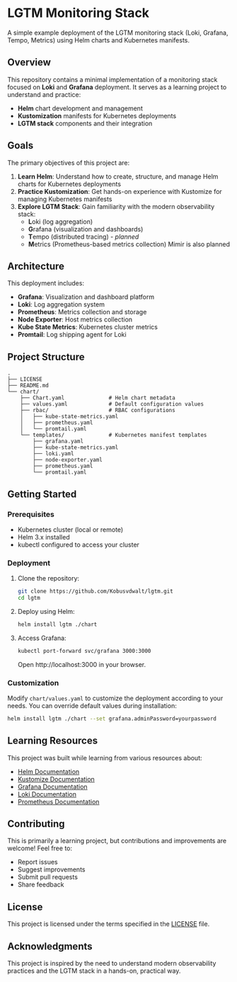 # LGTM Monitoring Stack

A simple example deployment of the LGTM monitoring stack (Loki, Grafana, Tempo, Metrics) using Helm charts and Kubernetes manifests.

## Overview

This repository contains a minimal implementation of a monitoring stack focused on **Loki** and **Grafana** deployment. It serves as a learning project to understand and practice:

- **Helm** chart development and management
- **Kustomization** manifests for Kubernetes deployments
- **LGTM stack** components and their integration

## Goals

The primary objectives of this project are:

1. **Learn Helm**: Understand how to create, structure, and manage Helm charts for Kubernetes deployments
2. **Practice Kustomization**: Get hands-on experience with Kustomize for managing Kubernetes manifests
3. **Explore LGTM Stack**: Gain familiarity with the modern observability stack:
   - **L**oki (log aggregation)
   - **G**rafana (visualization and dashboards)
   - **T**empo (distributed tracing) - _planned_
   - **M**etrics (Prometheus-based metrics collection) Mimir is also planned

## Architecture

This deployment includes:

- **Grafana**: Visualization and dashboard platform
- **Loki**: Log aggregation system
- **Prometheus**: Metrics collection and storage
- **Node Exporter**: Host metrics collection
- **Kube State Metrics**: Kubernetes cluster metrics
- **Promtail**: Log shipping agent for Loki

## Project Structure

```
.
├── LICENSE
├── README.md
└── chart/
    ├── Chart.yaml              # Helm chart metadata
    ├── values.yaml             # Default configuration values
    ├── rbac/                   # RBAC configurations
    │   ├── kube-state-metrics.yaml
    │   ├── prometheus.yaml
    │   └── promtail.yaml
    └── templates/              # Kubernetes manifest templates
        ├── grafana.yaml
        ├── kube-state-metrics.yaml
        ├── loki.yaml
        ├── node-exporter.yaml
        ├── prometheus.yaml
        └── promtail.yaml
```

## Getting Started

### Prerequisites

- Kubernetes cluster (local or remote)
- Helm 3.x installed
- kubectl configured to access your cluster

### Deployment

1. Clone the repository:
   ```bash
   git clone https://github.com/Kobusvdwalt/lgtm.git
   cd lgtm
   ```

2. Deploy using Helm:
   ```bash
   helm install lgtm ./chart
   ```

3. Access Grafana:
   ```bash
   kubectl port-forward svc/grafana 3000:3000
   ```
   
   Open http://localhost:3000 in your browser.

### Customization

Modify `chart/values.yaml` to customize the deployment according to your needs. You can override default values during installation:

```bash
helm install lgtm ./chart --set grafana.adminPassword=yourpassword
```

## Learning Resources

This project was built while learning from various resources about:

- [Helm Documentation](https://helm.sh/docs/)
- [Kustomize Documentation](https://kustomize.io/)
- [Grafana Documentation](https://grafana.com/docs/)
- [Loki Documentation](https://grafana.com/docs/loki/)
- [Prometheus Documentation](https://prometheus.io/docs/)

## Contributing

This is primarily a learning project, but contributions and improvements are welcome! Feel free to:

- Report issues
- Suggest improvements
- Submit pull requests
- Share feedback

## License

This project is licensed under the terms specified in the [LICENSE](LICENSE) file.

## Acknowledgments

This project is inspired by the need to understand modern observability practices and the LGTM stack in a hands-on, practical way.